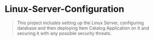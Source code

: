 # Linux-Server-Configuration

>This project includes setting up the Linux Server, configuring database and then deploying Item Catalog Application on it and securing it with any      possible security threats.